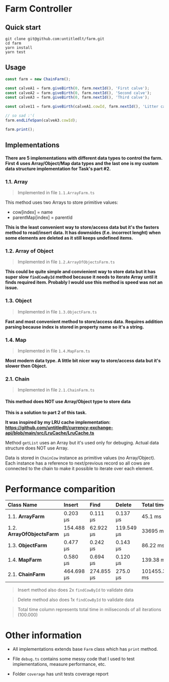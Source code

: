 # Farm Controller

## Quick start

```
git clone git@github.com:untitledlt/farm.git
cd farm
yarn install
yarn test
```

## Usage

```javascript
const farm = new ChainFarm();

const calveA1 = farm.giveBirth(0, farm.nextId(), 'First calve');
const calveA2 = farm.giveBirth(0, farm.nextId(), 'Second calve');
const calveA3 = farm.giveBirth(0, farm.nextId(), 'Third calve');

const calve11 = farm.giveBirth(calveA1.cowId, farm.nextId(), 'Litter calveA1->B');

// so sad :'(
farm.endLifeSpan(calveA3.cowId);

farm.print();
```

## Implementations

#### There are 5 implementations with different data types to control the farm. First 4 uses Array/Object/Map data types and the last one is my custom data structure implementation for Task's part #2.

### 1.1. Array

> Implemented in file `1.1.ArrayFarm.ts`

This method uses two Arrays to store primitive values:

-   cow[index] = name
-   parentMap[index] = parentId

**This is the least convenient way to store/access data but it's the fasters method to read/insert data. It has downsides (f.e. incorrect lenght) when some elements are deleted as it still keeps undefined items.**

### 1.2. Array of Object

> Implemented in file `1.2.ArrayOfObjectsFarm.ts`

**This could be quite simple and convienient way to store data but it has super slow `findCowById` method because it needs to iterate Array until it finds required item. Probably I would use this method is speed was not an issue.**

### 1.3. Object

> Implemented in file `1.3.ObjectFarm.ts`

**Fast and most convenient method to store/access data. Requires addition parsing because index is stored in property name so it's a string.**

### 1.4. Map

> Implemented in file `1.4.MapFarm.ts`

**Most modern data type. A little bit nicer way to store/access data but it's slower then Object.**

### 2.1. Chain

> Implemented in file `2.1.ChainFarm.ts`

#### This method does NOT use Array/Object type to store data

**This is a solution to part 2 of this task.**

**It was inspired by my LRU cache implementation: https://github.com/untitledlt/currency-exchange-api/blob/main/src/LruCache/LruCache.ts**

Method `getList` uses an Array but it's used only for debuging. Actual data structure does NOT use Array.

Data is stored in `ChainCow` instance as primitive values (no Array/Object). Each instance has a reference to next/previous record so all cows are connected to the chain to make it possible to iterate over each element.

# Performance comparition

| Class Name                  | Insert     | Find       | Delete     | Total time   |
| :-------------------------- | :--------- | :--------- | :--------- | :----------- |
| 1.1. **ArrayFarm**          | 0.203 μs   | 0.111 μs   | 0.137 μs   | 45.1 ms      |
| 1.2. **ArrayOfObjectsFarm** | 154.488 μs | 62.922 μs  | 119.549 μs | 33695 ms     |
| 1.3. **ObjectFarm**         | 0.477 μs   | 0.242 μs   | 0.143 μs   | 86.22 ms     |
| 1.4. **MapFarm**            | 0.580 μs   | 0.694 μs   | 0.120 μs   | 139.38 ms    |
| 2.1. **ChainFarm**          | 464.698 μs | 274.855 μs | 275.0 μs   | 101455.37 ms |

> Insert method also does 2x `findCowById` to validate data

> Delete method also does 1x `findCowById` to validate data

> Total time column represents total time in miliseconds of all iterations (100.000)

# Other information

-   All implementations extends base `Farm` class which has `print` method.

-   File `debug.ts` contains some messy code that I used to test implementations, measure performance, etc.

-   Folder `coverage` has unit tests coverage report
